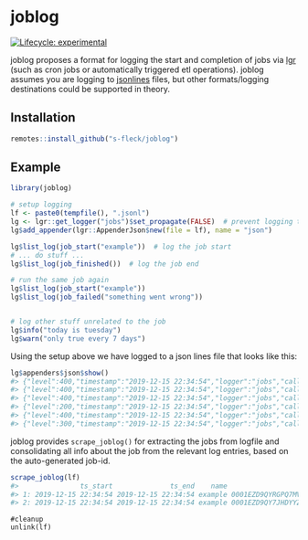 
<!-- README.md is generated from README.Rmd. Please edit that file -->

# joblog

<!-- badges: start -->

[![Lifecycle:
experimental](https://img.shields.io/badge/lifecycle-experimental-orange.svg)](https://www.tidyverse.org/lifecycle/#experimental)
<!-- badges: end -->

joblog proposes a format for logging the start and completion of jobs
via [lgr](https://github.com/s-fleck/lgr) (such as cron jobs or
automatically triggered etl operations). joblog assumes you are logging
to [jsonlines](http://jsonlines.org/) files, but other formats/logging
destinations could be supported in theory.

## Installation

``` r
remotes::install_github("s-fleck/joblog")
```

## Example

``` r
library(joblog)

# setup logging
lf <- paste0(tempfile(), ".jsonl")
lg <- lgr::get_logger("jobs")$set_propagate(FALSE)  # prevent logging to the console
lg$add_appender(lgr::AppenderJson$new(file = lf), name = "json")

lg$list_log(job_start("example"))  # log the job start
# ... do stuff ...
lg$list_log(job_finished())  # log the job end

# run the same job again
lg$list_log(job_start("example"))
lg$list_log(job_failed("something went wrong")) 


# log other stuff unrelated to the job
lg$info("today is tuesday")
lg$warn("only true every 7 days")
```

Using the setup above we have logged to a json lines file that looks
like this:

``` r
lg$appenders$json$show()
#> {"level":400,"timestamp":"2019-12-15 22:34:54","logger":"jobs","caller":"log_job_start","msg":"job started","type":"job","id":"0001EZD9QYRGPQ7MVZHY0TQCZG","name":"example","status":1,"jobtype":1}
#> {"level":400,"timestamp":"2019-12-15 22:34:54","logger":"jobs","caller":"do.call","msg":"job finished successfully","type":"job","id":"0001EZD9QYRGPQ7MVZHY0TQCZG","status":0}
#> {"level":400,"timestamp":"2019-12-15 22:34:54","logger":"jobs","caller":"log_job_start","msg":"job started","type":"job","id":"0001EZD9QY7JHDYYZ4DDNNN444","name":"example","status":1,"jobtype":1}
#> {"level":200,"timestamp":"2019-12-15 22:34:54","logger":"jobs","caller":"do.call","msg":"job failed: something went wrong","type":"job","id":"0001EZD9QY7JHDYYZ4DDNNN444","status":2}
#> {"level":400,"timestamp":"2019-12-15 22:34:54","logger":"jobs","caller":"eval","msg":"today is tuesday"}
#> {"level":300,"timestamp":"2019-12-15 22:34:54","logger":"jobs","caller":"eval","msg":"only true every 7 days"}
```

joblog provides `scrape_joblog()` for extracting the jobs from logfile
and consolidating all info about the job from the relevant log entries,
based on the auto-generated job-id.

``` r
scrape_joblog(lf)
#>               ts_start              ts_end    name                         id status jobtype                              msg repeats
#> 1: 2019-12-15 22:34:54 2019-12-15 22:34:54 example 0001EZD9QYRGPQ7MVZHY0TQCZG      0       1        job finished successfully    <NA>
#> 2: 2019-12-15 22:34:54 2019-12-15 22:34:54 example 0001EZD9QY7JHDYYZ4DDNNN444      2       1 job failed: something went wrong    <NA>
```

    #cleanup
    unlink(lf)
